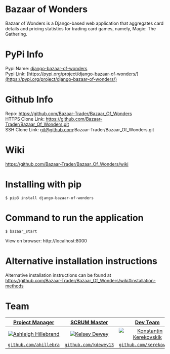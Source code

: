 # Bazaar of Wonders
Bazaar of Wonders is a Django-based web application that aggregates card details and pricing statistics for trading card games, namely, Magic: The Gathering.

# PyPi Info 
Pypi Name: [django-bazaar-of-wonders](https://pypi.org/project/django-bazaar-of-wonders/)  
Pypi Link: [https://pypi.org/project/django-bazaar-of-wonders/](https://pypi.org/project/django-bazaar-of-wonders/)  

# Github Info
Repo: https://github.com/Bazaar-Trader/Bazaar_Of_Wonders  
HTTPS Clone Link: https://github.com/Bazaar-Trader/Bazaar_Of_Wonders.git  
SSH Clone Link: git@github.com:Bazaar-Trader/Bazaar_Of_Wonders.git   

# Wiki 

https://github.com/Bazaar-Trader/Bazaar_Of_Wonders/wiki 

# Installing with pip
```shell
$ pip3 install django-bazaar-of-wonders
```

# Command to run the application
```shell
$ bazaar_start
```
View on browser: http://localhost:8000 

# Alternative installation instructions 
Alternative installation instructions can be found at https://github.com/Bazaar-Trader/Bazaar_Of_Wonders/wiki#installation-methods 



# Team
 
| <a href="http://github.com/ahillebra" target="_blank">**Project Manager**</a> | <a href="http://github.com/kdewey13" target="_blank">**SCRUM Master**</a> | <a href="http://github.com/kerekovskik" target="_blank">**Dev Team**</a> | <a href="http://github.com/dorianmeade" target="_blank">**Dev Team**</a> | <a href="http://github.com/matthewrabe" target="_blank">**Dev Team**</a> |
| :---: |:---:| :---:| :---:| :---:|
| [![Ashleigh Hillebrand](https://avatars0.githubusercontent.com/u/41175151?s=460&u=e59b91d99418dbeca3f3db49c3cb534fd6308dcb&v=4&s=200)](http://github.com/ahillebra) | [![Kelsey Dewey](https://avatars0.githubusercontent.com/u/40505163?s=400&u=e48b8b620316f566a560a3f5ad7ba56492233c0c&v=4s&=200)](http://github.com/kdewey13) | [![Konstantin Kerekovskik](https://avatars3.githubusercontent.com/u/23172746?s=400&v=4&s=200)](http://github.com/kerekovskik) | [![Dorian Meade](https://avatars2.githubusercontent.com/u/32111245?s=460&u=ddbe2f1c66d7c31f85f7f3f308b794f199d361ad&v=4s&=150)](http://github.com/dorianmeade) | [![Matthew Rabe](https://avatars0.githubusercontent.com/u/44124858?s=400&v=4&s=200)](http://github.com/matthewrabe) 
| <a href="http://github.com/ahillebra" target="_blank">`github.com/ahillebra`</a> | <a href="http://github.com/kdewey13" target="_blank">`github.com/kdewey13`</a> | <a href="http://github.com/kerekovskik" target="_blank">`github.com/kerekovskik`</a> | <a href="http://github.com/dorianmeade" target="_blank">`github.com/dorianmeade`</a> | <a href="http://github.com/matthewrabe" target="_blank">`github.com/matthewrabe`</a> |
